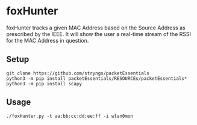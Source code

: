 # foxHunter
foxHunter tracks a given MAC Address based on the Source Address as prescribed by the IEEE.  It will show the user a real-time stream of the RSSI for the MAC Address in question.

## Setup
```
git clone https://github.com/stryngs/packetEssentials
python3 -m pip install packetEssentials/RESOURCEs/packetEssentials*
python3 -m pip install scapy
```

## Usage
```
./foxHunter.py -t aa:bb:cc:dd:ee:ff -i wlan0mon
```
